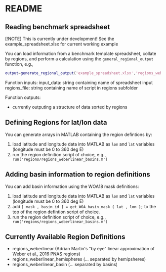 # README

## Reading benchmark spreadsheet

[!NOTE] 
This is currently under development! See the example_spreadsheet.xlsx for current working example

You can load information from a benchmark template spreadsheet, collate by regions, and perform a calculation using the ```general_regional_output``` function, e.g., 
 ```matlab
output=generate_regional_output('example_spreadsheet.xlsx','regions_weberlinear');
```
Function inputs: 
input_data: string containing name of spreadsheet input
regions_file: string containing name of script in regions subfolder

Function outputs:
 - currently outputing a structure of data sorted by regions


## Defining Regions for lat/lon data
You can generate arrays in MATLAB containing the region defintions by:
1. load latitude and longitude data into MATLAB as ```lon``` and ```lat``` variables (longitude must be 0 to 360 deg E)
2. run the region definition script of choice, e.g.,
   ``` run('regions/regions_weberlinear_basins.m')```


## Adding basin information to region definitions
You can add basin information using the WOA18 mask definitions:
1. load latitude and longitude data into MATLAB as ```lon``` and ```lat``` variables (longitude must be 0 to 360 deg E)
2. add ```[ mask , basin_id ] = get_WOA_basin_mask ( lat , lon );``` to the top of the region defintion script of choice.
3. run the region definition script of choice, e.g.,
   ``` run('regions/regions_weberlinear_basins.m')```

## Currently Available Region Definitions
* regions_weberlinear (Adrian Martin's "by eye" linear approximation of Weber et al., 2016 PNAS regions)
* regions_weberlinear_hemispheres (... separated by hemipsheres)
* regions_weberlinear_basin (... separated by basins)
